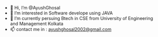 - 👋 Hi, I’m @AyushGhosal
- 👀 I’m interested in Software develope using JAVA
- 🌱 I’m currently persuing Btech in CSE from University of Engineering and Management Kolkata
- 📫 contact me in : ayushghosal2002@gmail.com

<!---
AyushGhosal/AyushGhosal is a ✨ special ✨ repository because its `README.md` (this file) appears on your GitHub profile.
You can click the Preview link to take a look at your changes.
--->
